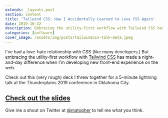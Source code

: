 ```yaml
---
extends: _layouts.post
section: content
title: 'Tailwind CSS: How I Accidentally Learned to Love CSS Again'
date: 2019-10-22
description: Embracing the utility-first workflow with Tailwind CSS has made a night-and-day difference when I'm developing new front-end experience on the web.
categories: [software]
cover_image: /assets/img/posts/tailwindcss-talk-meta.jpeg
---
```


I've had a love-hate relationship with CSS (like many developers.) But embracing the utility-first workflow with [Tailwind CSS](https://tailwindcss.com/) has made a night-and-day difference when I'm developing new front-end experience on the web.

Check out this (very rough) deck I threw together for a 5-minute lightning talk at the Thunderplains 2019 conference in Oklahoma City.

## [Check out the slides](https://speakerdeck.com/matopher/how-i-accidentally-learned-to-love-css-again)


<script async class="speakerdeck-embed" data-id="60e97b0265dd44c0a1ea5589d50cbcba" data-ratio="1.77777777777778" src="//speakerdeck.com/assets/embed.js"></script>

Give me a shout on Twitter at [@matopher](https://twitter.com/matopher) to tell me what you think.
